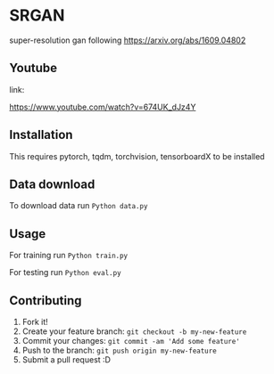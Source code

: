 # SRGAN
super-resolution gan following https://arxiv.org/abs/1609.04802

## Youtube
link:

https://www.youtube.com/watch?v=674UK_dJz4Y

## Installation
This requires pytorch, tqdm, torchvision, tensorboardX  to be installed

## Data download
To download data run `Python data.py`
## Usage
For training run `Python train.py`

For testing run `Python eval.py`

## Contributing
1. Fork it!
2. Create your feature branch: `git checkout -b my-new-feature`
3. Commit your changes: `git commit -am 'Add some feature'`
4. Push to the branch: `git push origin my-new-feature`
5. Submit a pull request :D

